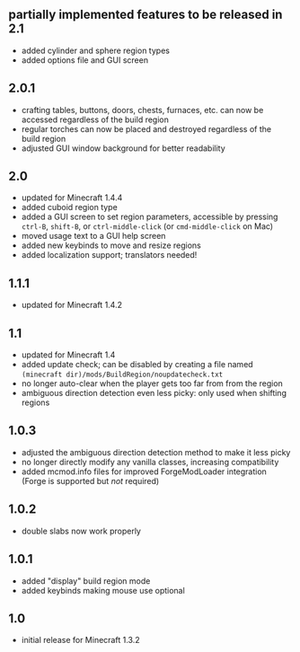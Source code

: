 ## partially implemented features to be released in 2.1
- added cylinder and sphere region types
- added options file and GUI screen

## 2.0.1
- crafting tables, buttons, doors, chests, furnaces, etc. can now be accessed
  regardless of the build region
- regular torches can now be placed and destroyed regardless of the build region
- adjusted GUI window background for better readability

## 2.0
- updated for Minecraft 1.4.4
- added cuboid region type
- added a GUI screen to set region parameters, accessible by pressing `ctrl-B`,
  `shift-B`, or `ctrl-middle-click` (or `cmd-middle-click` on Mac)
- moved usage text to a GUI help screen
- added new keybinds to move and resize regions
- added localization support; translators needed!

## 1.1.1
- updated for Minecraft 1.4.2

## 1.1
- updated for Minecraft 1.4
- added update check; can be disabled by creating a file named
  `(minecraft dir)/mods/BuildRegion/noupdatecheck.txt`
- no longer auto-clear when the player gets too far from from the region
- ambiguous direction detection even less picky: only used when shifting regions

## 1.0.3
- adjusted the ambiguous direction detection method to make it less picky
- no longer directly modify any vanilla classes, increasing compatibility
- added mcmod.info files for improved ForgeModLoader integration (Forge is
  supported but *not* required)

## 1.0.2
- double slabs now work properly

## 1.0.1
- added "display" build region mode
- added keybinds making mouse use optional

## 1.0
- initial release for Minecraft 1.3.2
